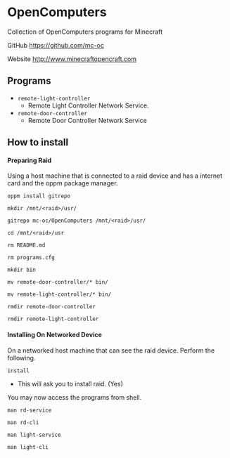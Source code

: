 # OpenComputers
Collection of OpenComputers programs for Minecraft

GitHub https://github.com/mc-oc

Website http://www.minecraftopencraft.com

## Programs
* `remote-light-controller`
  * Remote Light Controller Network Service.
* `remote-door-controller`
  * Remote Door Controller Network Service

## How to install

#### Preparing Raid

Using a host machine that is connected to a raid device and has a internet card and the oppm package manager.

`oppm install gitrepo`

`mkdir /mnt/<raid>/usr/`

`gitrepo mc-oc/OpenComputers /mnt/<raid>/usr/`

`cd /mnt/<raid>/usr`

`rm README.md`

`rm programs.cfg`

`mkdir bin`

`mv remote-door-controller/* bin/`

`mv remote-light-controller/* bin/`

`rmdir remote-door-controller`

`rmdir remote-light-controller`

#### Installing On Networked Device

On a networked host machine that can see the raid device. Perform the following.

`install`
 * This will ask you to install raid. (Yes)
 
 You may now access the programs from shell. 
 
 `man rd-service`
 
 `man rd-cli`
 
 `man light-service`
 
 `man light-cli`